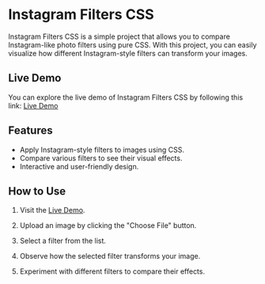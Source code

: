 # Instagram Filters CSS

Instagram Filters CSS is a simple project that allows you to compare Instagram-like photo filters using pure CSS. With this project, you can easily visualize how different Instagram-style filters can transform your images.

## Live Demo

You can explore the live demo of Instagram Filters CSS by following this link: [Live Demo](https://nickpratt23.github.io/instagram-filters-css/)

## Features

- Apply Instagram-style filters to images using CSS.
- Compare various filters to see their visual effects.
- Interactive and user-friendly design.

## How to Use

1. Visit the [Live Demo](https://nickpratt23.github.io/instagram-filters-css/).

2. Upload an image by clicking the "Choose File" button.

3. Select a filter from the list.

4. Observe how the selected filter transforms your image.

5. Experiment with different filters to compare their effects.
